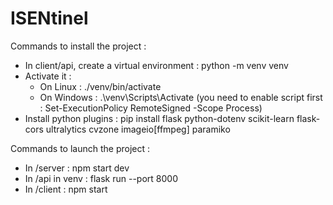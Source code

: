 # ISENtinel

Commands to install the project :

- In client/api, create a virtual environment : python -m venv venv
- Activate it :
   - On Linux : ./venv/bin/activate
   - On Windows : .\venv\Scripts\Activate (you need to enable script first : Set-ExecutionPolicy RemoteSigned -Scope Process)
- Install python plugins : pip install flask python-dotenv scikit-learn flask-cors ultralytics cvzone imageio[ffmpeg] paramiko

Commands to launch the project :

- In /server : npm start dev
- In /api in venv : flask run --port 8000
- In /client : npm start
